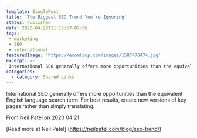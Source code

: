```yaml
---
template: SinglePost
title: 'The Biggest SEO Trend You’re Ignoring'
status: Published
date: 2020-04-22T11:15:57-07:00
tags:
 - marketing
 - SEO
 - international
featuredImage: 'https://ecomloop.com/images/1587470474.jpg'
excerpt: >-
 International SEO generally offers more opportunities than the equivalent English language search term. For best results, create new versions of key pages rather than simply translating.
categories:
  - category: Shared Links
---
```

International SEO generally offers more opportunities than the equivalent English language search term. For best results, create new versions of key pages rather than simply translating.

From Neil Patel on 2020 04 21
>

[Read more at Neil Patel] (https://neilpatel.com/blog/seo-trend/)
